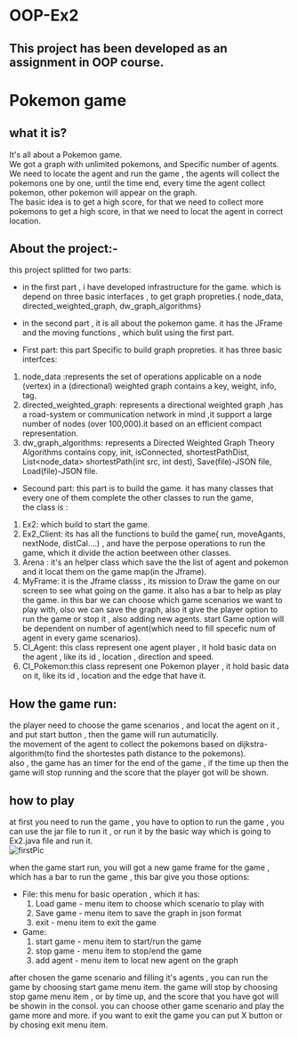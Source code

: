 # OOP-Ex2
## This project has been developed as an assignment in OOP course.

# Pokemon game 
## what it is?
It's all about a Pokemon game.\
We got a graph with unlimited pokemons, and Specific number of agents.\
We need to locate the agent and run the game , the agents will collect the pokemons one by one, until the time end, every time the agent collect pokemon, other pokemon will appear on the graph.\
The basic idea is to get a high score, for that we need to collect more pokemons to get a high score, in that we need to locat the agent in correct location.


## About the project:-
this project splitted for two parts:
- in the first part , i have developed infrastructure for the game.
  which is depend on three basic interfaces , to get graph propreties.{ node_data, directed_weighted_graph, dw_graph_algorithms}

- in the second part , it is all about the pokemon game.
  it has the JFrame and the moving functions , which bulit using the first part.


* First part:
this part Specific to build graph propreties.
it has three basic interfces:
1. node_data :represents the set of operations applicable on a node (vertex) in a (directional) weighted graph contains a key, weight, info, tag.
2. directed_weighted_graph: represents a directional weighted graph ,has a road-system or communication network in mind ,it support a large number of nodes (over 100,000).it based on an efficient compact representation.
3. dw_graph_algorithms:  represents a Directed Weighted Graph Theory Algorithms contains copy, init, isConnected, shortestPathDist, List<node_data> shortestPath(int src, int dest), Save(file)-JSON file, Load(file)-JSON file.

* Secound part:
this part is to build the game.
it has many classes that every one of them complete the other classes to run the game,\
the class is :
1. Ex2: which build to start the game.
2. Ex2_Client: its has all the functions to build the game{ run, moveAgants, nextNode, distCal....) , and have the perpose operations to run the game, which it divide the action beetween other classes.
3. Arena : it's an helper class which save the the list of agent and pokemon and it locat them on the game map(in the Jframe).
4. MyFrame: it is the Jframe classs , its mission to Draw the game on our screen to see what going on the game.
	it also has a bar to help as play the game.
	in this bar we can choose which game scenarios we want to play with, olso we can save the graph, also it give the player option to run the game or stop it , also adding new agents.
	start Game option will be dependent on number of agent(which need to fill specefic num of agent in every game scenarios).
5. Cl_Agent: this class represent one agent player , it hold basic data on the agent , like its id , location , direction and speed.
6. Cl_Pokemon:this class represent one Pokemon player , it hold basic data on it, like its id , location and the edge that have it.



## How the game run:
the player need to choose the game scenarios , and locat the agent on it , and put start button , then the game will run autumaticlly.\
the movement of the agent to collect the pokemons based on dijkstra-algorithm(to find the shortestes path distance to the pokemons).\
also , the game has an timer for the end of the game , if the time up then the game will stop running and the score that the player got will be shown.



## how to play
at first you need to run the game , you have to option to run the game , you can use the jar file to run it , or run it by the basic way which is going to Ex2.java file and run it.\
![firstPic](https://user-images.githubusercontent.com/73795045/102718525-43fae600-42f1-11eb-95d8-e288c82c1c3e.png)

when the game start run, you will got a new game frame for the game , which has a bar to run the game , this bar give you those options:
- File: this menu for basic operation , which it has:
	1. Load game - menu item to choose which scenario to play with
	2. Save game - menu item to save the graph in json format
	3. exit - menu item to exit the game
- Game:
	1. start game - menu item to start/run the game
	2. stop game - menu item to stop/end the game 
	3. add agent - menu item to locat new agent on the graph

after chosen the game scenario and filling it's agents , you can run the game by choosing start game menu item.
the game will stop by choosing stop game menu item , or by time up, and the score that you have got will be showin in the consol.
you can choose other game scenario and play the game more and more.
if you want to exit the game you can put X button or by chosing  exit menu item.
